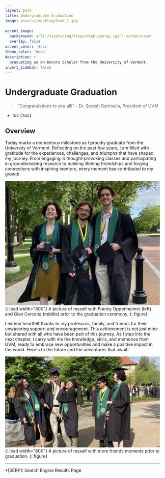 ```yaml
---
layout: post
title: Undergraduate Graduation
image: assets/img/blog/Grad_1.jpg

accent_image: 
  background: url('/assets/img/blog/caleb-george.jpg') center/cover
  overlay: false
accent_color: '#ccc'
theme_color: '#ccc'
description: >
  Graduating as an Honors Scholar from the University of Vermont. 
invert_sidebar: false
---
```


# Undergraduate Graduation

> "Congratulations to you all!" - Dr. Suresh Garimella, President of UVM

* toc
{:toc}

## Overview

Today marks a momentous milestone as I proudly graduate from the University of Vermont. Reflecting on the past few years, I am filled with gratitude for the experiences, challenges, and triumphs that have shaped my journey. From engaging in thought-provoking classes and participating in groundbreaking research to building lifelong friendships and forging connections with inspiring mentors, every moment has contributed to my growth.

![Grad_2](assets/img/blog/Grad_2.png "A picture of myself with some friends prior to the graduation ceremony."){:.lead width="800"}
A picture of myself with Franny Oppenheimer (left) and Gian Cercena (middle) prior to the graduation ceremony.
{:.figure}

I extend heartfelt thanks to my professors, family, and friends for their unwavering support and encouragement. This achievement is not just mine but shared with all who have been part of this journey. As I step into the next chapter, I carry with me the knowledge, skills, and memories from UVM, ready to embrace new opportunities and make a positive impact in the world. Here's to the future and the adventures that await!

![Grad_3](assets/img/blog/Grad_3.png "A picture of myself with some friends prior to the graduation ceremony."){:.lead width="800"}
A picture of myself with more friends moments prior to graduation.
{:.figure}

* * *


*[SERP]: Search Engine Results Page
